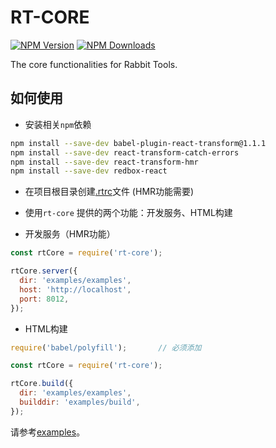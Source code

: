 # RT-CORE

[![NPM Version](http://img.shields.io/npm/v/rt-core.svg?style=flat)](https://www.npmjs.org/package/rt-core)
[![NPM Downloads](https://img.shields.io/npm/dm/rt-core.svg?style=flat)](https://www.npmjs.org/package/rt-core)

The core functionalities for Rabbit Tools.

## 如何使用

- 安装相关`npm`依赖

```bash
npm install --save-dev babel-plugin-react-transform@1.1.1
npm install --save-dev react-transform-catch-errors
npm install --save-dev react-transform-hmr
npm install --save-dev redbox-react
```

- 在项目根目录创建[.rtrc](.rtrc)文件 (HMR功能需要)

- 使用`rt-core` 提供的两个功能：开发服务、HTML构建

- 开发服务（HMR功能）

```js
const rtCore = require('rt-core');

rtCore.server({
  dir: 'examples/examples',
  host: 'http://localhost',
  port: 8012,
});
```

- HTML构建

```js
require('babel/polyfill');       // 必须添加

const rtCore = require('rt-core');

rtCore.build({
  dir: 'examples/examples',
  builddir: 'examples/build',
});
```

请参考[examples](examples)。
